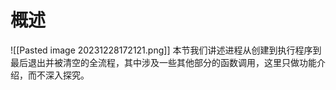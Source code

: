 # 概述
![[Pasted image 20231228172121.png]]
本节我们讲述进程从创建到执行程序到最后退出并被清空的全流程，其中涉及一些其他部分的函数调用，这里只做功能介绍，而不深入探究。